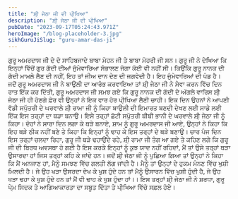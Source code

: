 ```yaml
---
title: "ਸ਼ੀ੍ ਜੇਠਾ ਜੀ ਦੀ ਪੀ੍ਖਿਆ"
description: "ਸ਼ੀ੍ ਜੇਠਾ ਜੀ ਦੀ ਪੀ੍ਖਿਆ"
pubDate: "2023-09-17T05:24:43.971Z"
heroImage: "/blog-placeholder-3.jpg"
sikhGuruJiSlug: "guru-amar-das-ji"
---
```


ਗੁਰੂ ਅਮਰਦਾਸ ਜੀ ਦੇ ਦੋ ਸਾਹਿਬਜਾਦੇ ਬਾਬਾ ਮੋਹਨ ਜੀ ਤੇ ਬਾਬਾ ਮੋਹਰੀ ਜੀ ਸਨ। ਗੁਰੂ ਜੀ ਨੇ ਦੇਖਿਆ ਕਿ ਇਨ੍ਹਾਂ ਵਿੱਚੋਂ ਗੁਰ ਗੱਦੀ ਦੀਆਂ ਜੁੰਮੇਵਾਰਿਆ ਸੰਭਾਲਣ ਜੋਗਾ ਕੋਈ ਵੀ ਨਹੀਂ ਸੀ। ਕਿਉਂਕਿ ਗੁਰੂ ਨਾਨਕ ਦੀ ਗੱਦੀ ਮਾਮਲੇ ਲੈਣ ਦੀ ਨਹੀਂ, ਇਹ ਤਾਂ ਜੀਅ ਦਾਨ ਦੇਣ ਦੀ ਜਗਵੇਦੀ ਹੈ। ਇਹ ਜੁੰਮੇਵਾਰਿਆਂ ਦੀ ਪੰਡ ਹੈ।
ਜਦੋਂ ਗੁਰੂ ਅਮਰਦਾਸ ਜੀ ਨੇ ਬਾਉਲੀ ਦਾ ਆਰੰਭ ਕਰਵਾਇਆ ਤਾਂ ਸ਼ੀ੍ ਜੇਠਾ ਜੀ ਨੇ ਸੇਵਾ ਕਰਨ ਵਿੱਚ ਦਿਨ ਰਾਤ ਇੱਕ ਕਰ ਦਿੱਤੀ, ਗੁਰੂ ਅਮਰਦਾਸ ਜੀ ਸਮਝ ਗਏ ਕਿ ਗੁਰੂ ਨਾਨਕ ਦੀ ਗੱਦੀ ਦੇ ਅੱਗਲੇ ਵਾਰਿਸ ਸ਼ੀ੍ ਜੇਠਾ ਜੀ ਹੀ ਹੋਣਗੇ ਫ਼ੇਰ ਵੀ ਉਨ੍ਹਾਂ ਨੇ ਇਕ ਵਾਰ ਹੋਰ ਪੀ੍ਖਿਆ ਲੈਣੀ ਚਾਹੀ।
ਇਕ ਦਿਨ ਉਹਨਾਂ ਨੇ ਆਪਣੀ ਵੱਡੀ ਸਪੁੱਤਰੀ ਦੇ ਘਰਵਾਲੇ ਸ਼ੀ੍ ਰਾਮਾ ਜੀ ਨੂੰ ਕਿਹਾ ਬਾਉਲੀ ਦੀ ਇਮਾਰਤ ਬਣਦੀ ਦੇਖਣ ਲਈ ਸਾਡੇ ਲਈ ਇੱਕ ਇਸ ਤਰ੍ਹਾਂ ਦਾ ਥੜਾ ਬਨਾਉ। ਇਸੇ ਤਰ੍ਹਾਂ ਛੋਟੀ ਸਪੁੱਤਰੀ ਬੀਬੀ ਭਾਨੀ ਦੇ ਘਰਵਾਲੇ ਸ਼ੀ੍ ਜੇਠਾ ਜੀ ਨੂੰ ਕਿਹਾ।
ਦੋਹਾਂ ਨੇ ਸਾਰਾ ਦਿਨ ਲਗਾ ਕੇ ਥੜੇ ਬਨਾਏ, ਸ਼ਾਮ ਨੂੰ ਗੁਰੂ ਅਮਰਦਾਸ ਜੀ ਆਏ, ਉਨ੍ਹਾਂ ਨੇ ਕਿਹਾ ਕਿ ਇਹ ਥੜੇ ਠੀਕ ਨਹੀਂ ਬਣੇ ਤੇ ਕਿਹਾ ਕਿ ਇਨ੍ਹਾਂ ਨੂੰ ਢਾਹ ਕੇ ਇਸ ਤਰ੍ਹਾਂ ਦੇ ਥੜੇ ਬਣਾਉ। ਚਾਰ ਪੰਜ ਦਿਨ ਇਸ ਤਰ੍ਹਾਂ ਚਲਦਾ ਰਿਹਾ, ਗੁਰੂ ਜੀ ਥੜੇ ਢਹਾਉਂਦੇ ਰਹੇ, ਸ਼ੀ੍ ਰਾਮਾ ਜੀ ਤੰਗ ਆ ਗਏ ਤੇ ਕਹਿਣ ਲਗੇ ਕਿ ਗੁਰੂ ਜੀ ਦੀ ਬਿਰਧ ਅਵਸਥਾ ਹੋ ਗਈ ਹੈ ਇਸ ਕਰਕੇ ਇਨ੍ਹਾਂ ਨੂੰ ਕੁਝ ਯਾਦ ਨਹੀਂ ਰਹਿਦਾਂ, ਮੈਂ ਤਾਂ ਉਸੇ ਤਰ੍ਹਾਂ ਥੜਾ ਉਸਾਰਦਾ ਹਾਂ ਜਿਸ ਤਰ੍ਹਾਂ ਕਹਿ ਕੇ ਜਾਂਦੇ ਹਨ।
ਜਦੋਂ ਸ਼ੀ੍ ਜੇਠਾ ਜੀ ਨੂੰ ਪੁਛਿਆ ਗਿਆ ਤਾਂ ਉਨ੍ਹਾਂ ਨੇ ਕਿਹਾ ਕਿ ਮੈਂ ਅਨਜਾਣ ਹਾਂ, ਮੈਨੂੰ ਸਮਝਣ ਵਿੱਚ ਗਲਤੀ ਲੱਗ ਜਾਂਦੀ ਹੈ। ਮੈਨੂੰ ਤਾਂ ਉਨ੍ਹਾਂ ਦੇ ਹੁਕਮ ਮੰਨਣ ਵਿੱਚ ਖੁਸ਼ੀ ਮਿਲਦੀ ਹੈ। ਜੇ ਉਹ ਖੜਾ ਉਸਰਦਾ ਦੇਖ ਕੇ ਖੁਸ਼ ਹੁੰਦੇ ਹਨ ਤਾਂ ਮੈਨੂੰ ਉਸਾਰਨ ਵਿੱਚ ਖੁਸ਼ੀ ਹੁੰਦੀ ਹੈ, ਜੇ ਉਹ ਖੜਾ ਢਹਾ ਕੇ ਖੁਸ਼ ਹੁੰਦੇ ਹਨ ਤਾਂ ਮੈਂ ਵੀ ਢਾਹ ਕੇ ਖੁਸ਼ ਹੁੰਦਾ ਹਾਂ।।
ਇਸ ਤਰ੍ਹਾਂ ਸ਼ੀ੍ ਜੇਠਾ ਜੀ ਨੇ ਸ਼ਰਧਾ, ਗੁਰੂ ਪੇ੍ਮ ਸਿਦਕ ਤੇ ਆਗਿਆਕਾਰਤਾ ਦਾ ਸਬੂਤ ਦਿੱਤਾ ਤੇ ਪੀ੍ਖਿਆ ਵਿੱਚੋ ਸਫ਼ਲ ਹੋਏ।
